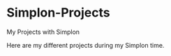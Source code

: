# Simplon-Projects
My Projects with Simplon

Here are my different projects during my Simplon time.
